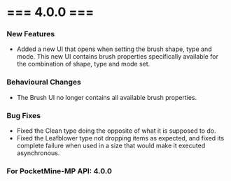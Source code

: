 # === 4.0.0 ===

### New Features
- Added a new UI that opens when setting the brush shape, type and mode. This new UI contains brush properties
  specifically available for the combination of shape, type and mode set.
  
### Behavioural Changes
- The Brush UI no longer contains all available brush properties.

### Bug Fixes
- Fixed the Clean type doing the opposite of what it is supposed to do.
- Fixed the Leafblower type not dropping items as expected, and fixed its complete failure when used in a size that
  would make it executed asynchronous.

### For PocketMine-MP API: 4.0.0